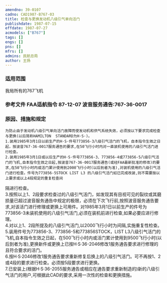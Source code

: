 ```yaml
---
amendno: 39-0107  
cadno: CAD1987-B767-03  
title: 检查与更换发动机八级引气单向活门  
publishdate: 1987-07-15  
effdate: 1987-07-27  
acmodels: ["B767"]  
tags: []  
engs: []  
pns: []  
mfrs: []  
admins: 民航总局  
author: 王扬  
---
```

  
### 适用范围  
我局所有的767飞机  
  
<!--more-->  
### 参考文件    FAA适航指令 87-12-07 波音服务通告:767-36-0017  
  
### 原因、措施和规定  
    为防止由于发动机八级引气单向活门故障而使发动机和供气系统失效，必须按以下要求完成检查与更换(以后简称HAMILTON  STANDARD为H·S·)。  
    1.装用1985年3月1日以前生产的H·S·件号773856-3八级引气活门的飞机，自本指令生效之日起，按波音767-36-0017服务通告的要求,在50飞行小时内对一直装机使用的八级引气活门进行检查。  
    2.装用1985年3月1日或以后生产的H·S·件号773856-3、773856-4或773856-5八级引气活门的飞机,自本指令生效之日起,按波音767-36-0017服务通告(或经FAA最新批准的修改)的要求,在50飞行小时内或活门累计使用到2000飞行小时(以后到者为准),对装机使用的八级引气活门进行检查。件号为773856-5STOCK LIST L3 的八级引气活门如已完成改装,则不需要按以上要求或以上4段规定的重复检查间  
  
  
隔进行检查。  
    3.按照以上1、2段要求检查过的八级引气活门，如发现其有目视可见的裂纹或其磨损量已超过波音服务通告中规定的极限，必须在下次飞行前,按照波音服务通告要求,对该活门进行修理或更换上可用件。对1985年3月1日以前生产的件号为773856-3未装机使用的八级引气活门,必须在装机前进行检查,如果必要应进行修理。  
    4.对以上1、2段所提及的八级引气活门,以2000飞行小时为间隔,实施重复性检查。  
    5.装用件号为773856-3、773856-5和773856STOCK，LIST L3八级引气活门的飞机,自本指令生效之日起，在500飞行小时内或活门累计使用到9500飞行小时(以后到者为准),更换新件或更换上已按H·S·36-2046修改1服务通告要求进行修理的且符合要求的活门。  
    6.按H·S·2046修改1服务通告要求重新修复后换上的八级引气活门。可不再按1、2或4段的要求进行检查。必须按5段要求进行更换。  
    7.已安装上(根据H·S·36-2055服务通告或相应在通告要求重新制造的)新的八级引气活门的用户,可根据此CAD的要求,采用一次性的检查和更换措施。  
  
